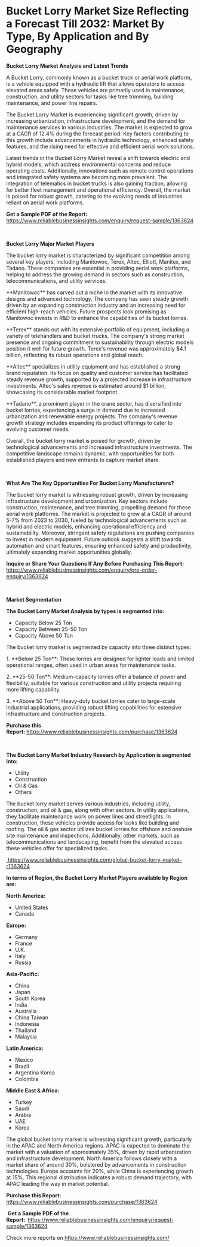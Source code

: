 <p><h1>Bucket Lorry Market Size Reflecting a Forecast Till 2032: Market By Type, By Application and By Geography</h1></p><p><strong>Bucket Lorry Market Analysis and Latest Trends</strong></p>
<p><p>A Bucket Lorry, commonly known as a bucket truck or aerial work platform, is a vehicle equipped with a hydraulic lift that allows operators to access elevated areas safely. These vehicles are primarily used in maintenance, construction, and utility sectors for tasks like tree trimming, building maintenance, and power line repairs. </p><p>The Bucket Lorry Market is experiencing significant growth, driven by increasing urbanization, infrastructure development, and the demand for maintenance services in various industries. The market is expected to grow at a CAGR of 12.4% during the forecast period. Key factors contributing to this growth include advancements in hydraulic technology, enhanced safety features, and the rising need for effective and efficient aerial work solutions.</p><p>Latest trends in the Bucket Lorry Market reveal a shift towards electric and hybrid models, which address environmental concerns and reduce operating costs. Additionally, innovations such as remote control operations and integrated safety systems are becoming more prevalent. The integration of telematics in bucket trucks is also gaining traction, allowing for better fleet management and operational efficiency. Overall, the market is poised for robust growth, catering to the evolving needs of industries reliant on aerial work platforms.</p></p>
<p><strong>Get a Sample PDF of the Report:&nbsp;</strong> <a href="https://www.reliablebusinessinsights.com/enquiry/request-sample/1363624?utm_campaign=2268&utm_medium=2&utm_source=Github&utm_content=ia&utm_term=30032025&utm_id=bucket-lorry">https://www.reliablebusinessinsights.com/enquiry/request-sample/1363624</a></p>
<p>&nbsp;</p>
<p><strong>Bucket Lorry Major Market Players</strong></p>
<p><p>The bucket lorry market is characterized by significant competition among several key players, including Manitowoc, Terex, Altec, Elliott, Manitex, and Tadano. These companies are essential in providing aerial work platforms, helping to address the growing demand in sectors such as construction, telecommunications, and utility services.</p><p>**Manitowoc** has carved out a niche in the market with its innovative designs and advanced technology. The company has seen steady growth driven by an expanding construction industry and an increasing need for efficient high-reach vehicles. Future prospects look promising as Manitowoc invests in R&D to enhance the capabilities of its bucket lorries.</p><p>**Terex** stands out with its extensive portfolio of equipment, including a variety of telehandlers and bucket trucks. The company's strong market presence and ongoing commitment to sustainability through electric models position it well for future growth. Terex's revenue was approximately $4.1 billion, reflecting its robust operations and global reach.</p><p>**Altec** specializes in utility equipment and has established a strong brand reputation. Its focus on quality and customer service has facilitated steady revenue growth, supported by a projected increase in infrastructure investments. Altec's sales revenue is estimated around $1 billion, showcasing its considerable market footprint.</p><p>**Tadano**, a prominent player in the crane sector, has diversified into bucket lorries, experiencing a surge in demand due to increased urbanization and renewable energy projects. The company's revenue growth strategy includes expanding its product offerings to cater to evolving customer needs.</p><p>Overall, the bucket lorry market is poised for growth, driven by technological advancements and increased infrastructure investments. The competitive landscape remains dynamic, with opportunities for both established players and new entrants to capture market share.</p></p>
<p>&nbsp;</p>
<p><strong>What Are The Key Opportunities For Bucket Lorry Manufacturers?</strong></p>
<p><p>The bucket lorry market is witnessing robust growth, driven by increasing infrastructure development and urbanization. Key sectors include construction, maintenance, and tree trimming, propelling demand for these aerial work platforms. The market is projected to grow at a CAGR of around 5-7% from 2023 to 2030, fueled by technological advancements such as hybrid and electric models, enhancing operational efficiency and sustainability. Moreover, stringent safety regulations are pushing companies to invest in modern equipment. Future outlook suggests a shift towards automation and smart features, ensuring enhanced safety and productivity, ultimately expanding market opportunities globally.</p></p>
<p><strong>Inquire or Share Your Questions If Any Before Purchasing This Report:</strong> <a href="https://www.reliablebusinessinsights.com/enquiry/pre-order-enquiry/1363624?utm_campaign=2268&utm_medium=2&utm_source=Github&utm_content=ia&utm_term=30032025&utm_id=bucket-lorry">https://www.reliablebusinessinsights.com/enquiry/pre-order-enquiry/1363624</a></p>
<p>&nbsp;</p>
<p><strong>Market Segmentation</strong></p>
<p><strong>The Bucket Lorry Market Analysis by types is segmented into:</strong></p>
<p><ul><li>Capacity Below 25 Ton</li><li>Capacity Between 25-50 Ton</li><li>Capacity Above 50 Ton</li></ul></p>
<p><p>The bucket lorry market is segmented by capacity into three distinct types: </p><p>1. **Below 25 Ton**: These lorries are designed for lighter loads and limited operational ranges, often used in urban areas for maintenance tasks.</p><p>  </p><p>2. **25-50 Ton**: Medium-capacity lorries offer a balance of power and flexibility, suitable for various construction and utility projects requiring more lifting capability.</p><p>3. **Above 50 Ton**: Heavy-duty bucket lorries cater to large-scale industrial applications, providing robust lifting capabilities for extensive infrastructure and construction projects.</p></p>
<p><strong>Purchase this Report:&nbsp;</strong><a href="https://www.reliablebusinessinsights.com/purchase/1363624?utm_campaign=2268&utm_medium=2&utm_source=Github&utm_content=ia&utm_term=30032025&utm_id=bucket-lorry">https://www.reliablebusinessinsights.com/purchase/1363624</a></p>
<p>&nbsp;</p>
<p><strong>The Bucket Lorry Market Industry Research by Application is segmented into:</strong></p>
<p><ul><li>Utility</li><li>Construction</li><li>Oil & Gas</li><li>Others</li></ul></p>
<p><p>The bucket lorry market serves various industries, including utility, construction, and oil & gas, along with other sectors. In utility applications, they facilitate maintenance work on power lines and streetlights. In construction, these vehicles provide access for tasks like building and roofing. The oil & gas sector utilizes bucket lorries for offshore and onshore site maintenance and inspections. Additionally, other markets, such as telecommunications and landscaping, benefit from the elevated access these vehicles offer for specialized tasks.</p></p>
<p><a href="https://www.reliablebusinessinsights.com/global-bucket-lorry-market-r1363624?utm_campaign=2268&utm_medium=2&utm_source=Github&utm_content=ia&utm_term=30032025&utm_id=bucket-lorry">&nbsp;https://www.reliablebusinessinsights.com/global-bucket-lorry-market-r1363624</a></p>
<p><strong>In terms of Region, the Bucket Lorry Market Players available by Region are:</strong></p>
<p>
    <p> <strong> North America: </strong>
        <ul>
            <li>United States</li>
            <li>Canada</li>
        </ul>
        </p> 
    <p> <strong> Europe: </strong>
        <ul>
            <li>Germany</li>
            <li>France</li>
            <li>U.K.</li>
            <li>Italy</li>
            <li>Russia</li>
        </ul>
        </p> 
    <p> <strong> Asia-Pacific: </strong>
        <ul>
            <li>China</li>
            <li>Japan</li>
            <li>South Korea</li>
            <li>India</li>
            <li>Australia</li>
            <li>China Taiwan</li>
            <li>Indonesia</li>
            <li>Thailand</li>
            <li>Malaysia</li>
        </ul>
        </p> 
    <p> <strong> Latin America: </strong>
        <ul>
            <li>Mexico</li>
            <li>Brazil</li>
            <li>Argentina Korea</li>
            <li>Colombia</li>
        </ul>
        </p> 
    <p> <strong> Middle East & Africa: </strong>
        <ul>
            <li>Turkey</li>
            <li>Saudi</li>
            <li>Arabia</li>
            <li>UAE</li>
            <li>Korea</li>
        </ul>
    </p>
    </p>
<p><p>The global bucket lorry market is witnessing significant growth, particularly in the APAC and North America regions. APAC is expected to dominate the market with a valuation of approximately 35%, driven by rapid urbanization and infrastructure development. North America follows closely with a market share of around 30%, bolstered by advancements in construction technologies. Europe accounts for 20%, while China is experiencing growth at 15%. This regional distribution indicates a robust demand trajectory, with APAC leading the way in market potential.</p></p>
<p><strong>Purchase this Report: </strong><a href="https://www.reliablebusinessinsights.com/purchase/1363624?utm_campaign=2268&utm_medium=2&utm_source=Github&utm_content=ia&utm_term=30032025&utm_id=bucket-lorry">https://www.reliablebusinessinsights.com/purchase/1363624</a></p>
<p>&nbsp;<strong>Get a Sample PDF of the Report:&nbsp;&nbsp;</strong><a href="https://www.reliablebusinessinsights.com/enquiry/request-sample/1363624?utm_campaign=2268&utm_medium=2&utm_source=Github&utm_content=ia&utm_term=30032025&utm_id=bucket-lorry">https://www.reliablebusinessinsights.com/enquiry/request-sample/1363624</a></p>
<p><strong></strong></p>
<p>Check more reports on <a href="https://www.reliablebusinessinsights.com/?utm_campaign=2268&utm_medium=2&utm_source=Github&utm_content=ia&utm_term=30032025&utm_id=bucket-lorry">https://www.reliablebusinessinsights.com/</a></p>